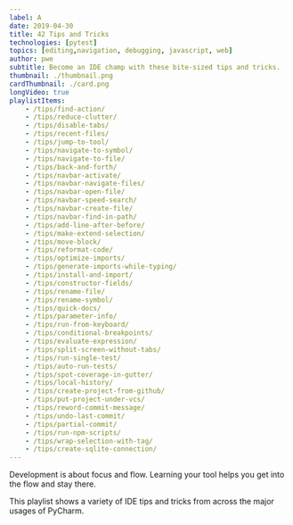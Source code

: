 ```yaml
---
label: A
date: 2019-04-30
title: 42 Tips and Tricks
technologies: [pytest]
topics: [editing,navigation, debugging, javascript, web]
author: pwe
subtitle: Become an IDE champ with these bite-sized tips and tricks.
thumbnail: ./thumbnail.png
cardThumbnail: ./card.png
longVideo: true
playlistItems:
    - /tips/find-action/
    - /tips/reduce-clutter/
    - /tips/disable-tabs/
    - /tips/recent-files/
    - /tips/jump-to-tool/
    - /tips/navigate-to-symbol/
    - /tips/navigate-to-file/
    - /tips/back-and-forth/
    - /tips/navbar-activate/
    - /tips/navbar-navigate-files/
    - /tips/navbar-open-file/
    - /tips/navbar-speed-search/
    - /tips/navbar-create-file/
    - /tips/navbar-find-in-path/
    - /tips/add-line-after-before/
    - /tips/make-extend-selection/
    - /tips/move-block/
    - /tips/reformat-code/
    - /tips/optimize-imports/
    - /tips/generate-imports-while-typing/
    - /tips/install-and-import/
    - /tips/constructor-fields/
    - /tips/rename-file/
    - /tips/rename-symbol/
    - /tips/quick-docs/
    - /tips/parameter-info/
    - /tips/run-from-keyboard/
    - /tips/conditional-breakpoints/
    - /tips/evaluate-expression/
    - /tips/split-screen-without-tabs/
    - /tips/run-single-test/
    - /tips/auto-run-tests/
    - /tips/spot-coverage-in-gutter/
    - /tips/local-history/
    - /tips/create-project-from-github/
    - /tips/put-project-under-vcs/
    - /tips/reword-commit-message/
    - /tips/undo-last-commit/
    - /tips/partial-commit/
    - /tips/run-npm-scripts/
    - /tips/wrap-selection-with-tag/
    - /tips/create-sqlite-connection/
---
```


Development is about focus and flow. Learning your tool helps you get 
into the flow and stay there.

This playlist shows a variety of IDE tips and tricks from across the 
major usages of PyCharm.

